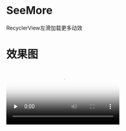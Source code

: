 # SeeMore
RecyclerView左滑加载更多动效

# 效果图

<video id="video" controls="" preload="none" poster="http://om2bks7xs.bkt.clouddn.com/2017-08-26-Markdown-Advance-Video.jpg" autoplay="autoplay">
<source id="mp4" src="https://github.com/vivian8725118/SeeMore/blob/master/art/%E8%96%87%E8%96%87%202020-03-03%2016.35.44.mp4" type="video/mp4">
</video>
